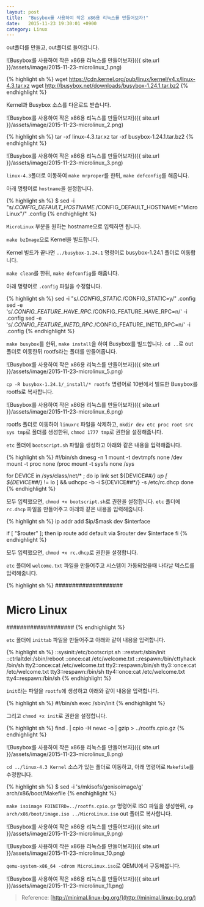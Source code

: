 ```yaml
---
layout: post
title:  "Busybox를 사용하여 작은 x86용 리눅스를 만들어보자!"
date:   2015-11-23 19:30:01 +0900
category: Linux
---
```

out폴더를 만들고, out폴더로 들어갑니다.

![Busybox를 사용하여 작은 x86용 리눅스를 만들어보자]({{ site.url }}/assets/image/2015-11-23-microlinux_1.png)

{% highlight sh %}
wget https://cdn.kernel.org/pub/linux/kernel/v4.x/linux-4.3.tar.xz
wget http://busybox.net/downloads/busybox-1.24.1.tar.bz2
{% endhighlight %}

Kernel과 Busybox 소스를 다운로드 받습니다.

![Busybox를 사용하여 작은 x86용 리눅스를 만들어보자]({{ site.url }}/assets/image/2015-11-23-microlinux_2.png)


{% highlight sh %}
tar -xf linux-4.3.tar.xz
tar -xf busybox-1.24.1.tar.bz2
{% endhighlight %}

![Busybox를 사용하여 작은 x86용 리눅스를 만들어보자]({{ site.url }}/assets/image/2015-11-23-microlinux_3.png)

`linux-4.3`폴더로 이동하여 `make mrproper`를 한뒤, `make defconfig`를 해줍니다.

아래 명령어로 `hostname`을 설정합니다.

{% highlight sh %}
$ sed -i "s/.*CONFIG_DEFAULT_HOSTNAME.*/CONFIG_DEFAULT_HOSTNAME=\"MicroLinux\"/" .config
{% endhighlight %}

`MicroLinux` 부분을 원하는 hostname으로 입력하면 됩니다.

`make bzImage`으로 Kernel을 빌드합니다.

Kernel 빌드가 끝나면 `../busybox-1.24.1` 명령어로 busybox-1.24.1 폴더로 이동합니다.

`make clean`를 한뒤, `make defconfig`를 해줍니다.

아래 명령어로 `.config` 파일을 수정합니다.

{% highlight sh %}
sed -i "s/.*CONFIG_STATIC.*/CONFIG_STATIC=y/" .config
sed -e 's/.*CONFIG_FEATURE_HAVE_RPC.*/CONFIG_FEATURE_HAVE_RPC=n/' -i .config
sed -e 's/.*CONFIG_FEATURE_INETD_RPC.*/CONFIG_FEATURE_INETD_RPC=n/' -i .config
{% endhighlight %}

`make busybox`를 한뒤, `make install`을 하여 Busybox를 빌드합니다.
`cd ..`로 out 폴더로 이동한뒤 rootfs라는 폴더를 만들어줍니다.

![Busybox를 사용하여 작은 x86용 리눅스를 만들어보자]({{ site.url }}/assets/image/2015-11-23-microlinux_5.png)

`cp -R busybox-1.24.1/_install/* rootfs` 명령어로 10번에서 빌드한 Busybox를 rootfs로 복사합니다.

![Busybox를 사용하여 작은 x86용 리눅스를 만들어보자]({{ site.url }}/assets/image/2015-11-23-microlinux_6.png)

rootfs 폴더로 이동하여 `linuxrc` 파일을 삭제하고, `mkdir dev etc proc root src sys tmp`로 폴더를 생성한뒤, `chmod 1777 tmp`로 권한을 설정해줍니다.

`etc` 폴더에 `bootscript.sh` 파일을 생성하고 아래와 같은 내용을 입력해줍니다.

{% highlight sh %}
#!/bin/sh
dmesg -n 1
mount -t devtmpfs none /dev
mount -t proc none /proc
mount -t sysfs none /sys

for DEVICE in /sys/class/net/* ; do
    ip link set \${DEVICE##*/} up
    [ \${DEVICE##*/} != lo ] && udhcpc -b -i \${DEVICE##*/} -s /etc/rc.dhcp
done
{% endhighlight %}

모두 입력했으면, `chmod +x bootscript.sh`로 권한을 설정합니다.
`etc` 폴더에 `rc.dhcp` 파일을 만들어주고 아래와 같은 내용을 입력해줍니다.

{% highlight sh %}
ip addr add \$ip/\$mask dev \$interface

if [ "\$router" ]; then
  ip route add default via \$router dev \$interface
fi
{% endhighlight %}

모두 입력했으면, `chmod +x rc.dhcp`로 권한을 설정합니다.

`etc` 폴더에 `welcome.txt` 파일을 만들어주고 시스템이 가동되었을때 나타날 텍스트를 입력해줍니다.

{% highlight sh %}
####################
#    Micro Linux   #
####################
{% endhighlight %}

`etc` 폴더에 `inittab` 파일을 만들어주고 아래와 같이 내용을 입력합니다.

{% highlight sh %}
::sysinit:/etc/bootscript.sh
::restart:/sbin/init
::ctrlaltdel:/sbin/reboot
::once:cat /etc/welcome.txt
::respawn:/bin/cttyhack /bin/sh
tty2::once:cat /etc/welcome.txt
tty2::respawn:/bin/sh
tty3::once:cat /etc/welcome.txt
tty3::respawn:/bin/sh
tty4::once:cat /etc/welcome.txt
tty4::respawn:/bin/sh
{% endhighlight %}

`init`라는 파일을 `rootfs`에 생성하고 아래와 같이 내용을 입력합니다.

{% highlight sh %}
#!/bin/sh
exec /sbin/init
{% endhighlight %}

그리고 `chmod +x init`로 권한을 설정합니다.

{% highlight sh %}
find . | cpio -H newc -o | gzip > ../rootfs.cpio.gz
{% endhighlight %}

![Busybox를 사용하여 작은 x86용 리눅스를 만들어보자]({{ site.url }}/assets/image/2015-11-23-microlinux_8.png)

`cd ../linux-4.3 Kernel` 소스가 있는 폴더로 이동하고, 아래 명령어로 `Makefile`를 수정합니다.

{% highlight sh %}
$ sed -i 's/mkisofs/genisoimage/g' arch/x86/boot/Makefile
{% endhighlight %}

`make isoimage FDINITRD=../rootfs.cpio.gz` 명령어로 ISO 파일을 생성한뒤, `cp arch/x86/boot/image.iso ../MicroLinux.iso` out 폴더로 복사합니다.

![Busybox를 사용하여 작은 x86용 리눅스를 만들어보자]({{ site.url }}/assets/image/2015-11-23-microlinux_9.png)

![Busybox를 사용하여 작은 x86용 리눅스를 만들어보자]({{ site.url }}/assets/image/2015-11-23-microlinux_10.png)

`qemu-system-x86_64 -cdrom MicroLinux.iso`로 QEMU에서 구동해봅니다.

![Busybox를 사용하여 작은 x86용 리눅스를 만들어보자]({{ site.url }}/assets/image/2015-11-23-microlinux_11.png)

> Reference: [http://minimal.linux-bg.org/](http://minimal.linux-bg.org/)
